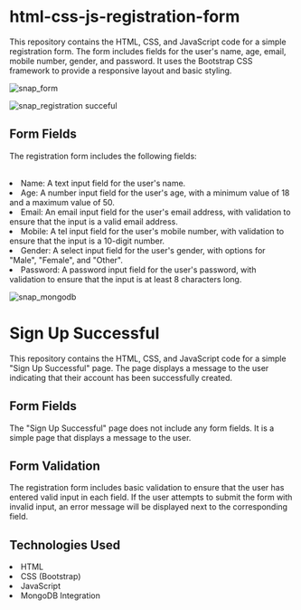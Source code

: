 <h1>html-css-js-registration-form</h1>

<p>This repository contains the HTML, CSS, and JavaScript code for a simple registration form. The form includes fields for the user's name, age, email, mobile number, gender, and password. It uses the Bootstrap CSS framework to provide a responsive layout and basic styling.</p>

![snap_form](https://github.com/akanshakaduskar/html-css-js-registration-form/assets/156501496/8c33e6ed-49ff-4301-988a-08c90fdfc5e1)

![snap_registration succeful](https://github.com/akanshakaduskar/html-css-js-registration-form/assets/156501496/58ee6ef7-2ae6-4f0f-aaa9-67422a691167)

<h2>Form Fields</h2>
<p>The registration form includes the following fields:</p>
<br>
<ui>
  <li>Name: A text input field for the user's name.</li>
  <li>Age: A number input field for the user's age, with a minimum value of 18 and a maximum value of 50.</li>
  <li>Email: An email input field for the user's email address, with validation to ensure that the input is a valid email address.</li>
  <li>Mobile: A tel input field for the user's mobile number, with validation to ensure that the input is a 10-digit number.</li>
  <li>Gender: A select input field for the user's gender, with options for "Male", "Female", and "Other".</li>
  <li>Password: A password input field for the user's password, with validation to ensure that the input is at least 8 characters long.</li>
</ui>

![snap_mongodb](https://github.com/akanshakaduskar/html-css-js-registration-form/assets/156501496/90ab85f2-9963-450e-a92d-27bcb6f588c8)

<h1>Sign Up Successful</h1>
<p>This repository contains the HTML, CSS, and JavaScript code for a simple "Sign Up Successful" page. The page displays a message to the user indicating that their account has been successfully created.</p>

<h2>Form Fields</h2>
<p>The "Sign Up Successful" page does not include any form fields. It is a simple page that displays a message to the user.</p>

<h2>Form Validation</h2>
<p>The registration form includes basic validation to ensure that the user has entered valid input in each field. If the user attempts to submit the form with invalid input, an error message will be displayed next to the corresponding field.</p>

<h2>Technologies Used</h2>
<ui>
  <li>HTML</li>
  <li>CSS (Bootstrap)</li>
  <li>JavaScript</li>
  <li>MongoDB Integration</li>
</ui>


